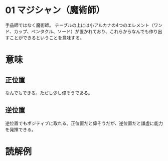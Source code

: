 # 01 マジシャン（魔術師）

手品師ではなく魔術師。
テーブルの上には小アルカナの4つのエレメント（ワンド、カップ、ペンタクル、ソード）が置かれており、これらからなんでも作り出すことができるということを意味する。

# 意味
## 正位置
なんでもできる。ただし少し偉そうである。

## 逆位置
逆位置でもポジティブに取れる。正位置だと偉そうだが、逆位置だと謙虚に能力を発揮できる。

# 読解例
